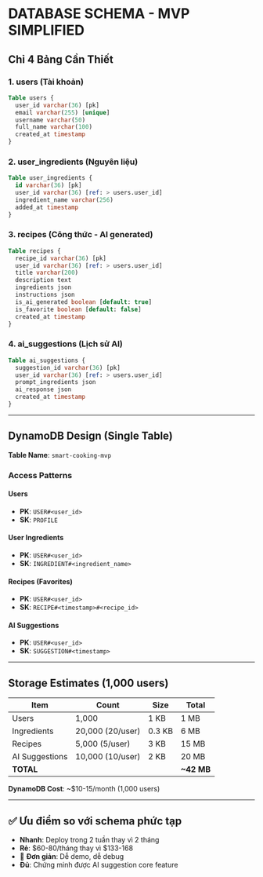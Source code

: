 # DATABASE SCHEMA - MVP SIMPLIFIED

##    Chỉ 4 Bảng Cần Thiết

### 1. users (Tài khoản)
```sql
Table users {
  user_id varchar(36) [pk]
  email varchar(255) [unique]
  username varchar(50)
  full_name varchar(100)
  created_at timestamp
}
```

### 2. user_ingredients (Nguyên liệu)
```sql
Table user_ingredients {
  id varchar(36) [pk]
  user_id varchar(36) [ref: > users.user_id]
  ingredient_name varchar(256)
  added_at timestamp
}
```

### 3. recipes (Công thức - AI generated)
```sql
Table recipes {
  recipe_id varchar(36) [pk]
  user_id varchar(36) [ref: > users.user_id]
  title varchar(200)
  description text
  ingredients json
  instructions json
  is_ai_generated boolean [default: true]
  is_favorite boolean [default: false]
  created_at timestamp
}
```

### 4. ai_suggestions (Lịch sử AI)
```sql
Table ai_suggestions {
  suggestion_id varchar(36) [pk]
  user_id varchar(36) [ref: > users.user_id]
  prompt_ingredients json
  ai_response json
  created_at timestamp
}
```

---

##    DynamoDB Design (Single Table)

**Table Name**: `smart-cooking-mvp`

### Access Patterns

#### Users
- **PK**: `USER#<user_id>`
- **SK**: `PROFILE`

#### User Ingredients
- **PK**: `USER#<user_id>`
- **SK**: `INGREDIENT#<ingredient_name>`

#### Recipes (Favorites)
- **PK**: `USER#<user_id>`
- **SK**: `RECIPE#<timestamp>#<recipe_id>`

#### AI Suggestions
- **PK**: `USER#<user_id>`
- **SK**: `SUGGESTION#<timestamp>`

---

##    Storage Estimates (1,000 users)

| Item | Count | Size | Total |
|------|-------|------|-------|
| Users | 1,000 | 1 KB | 1 MB |
| Ingredients | 20,000 (20/user) | 0.3 KB | 6 MB |
| Recipes | 5,000 (5/user) | 3 KB | 15 MB |
| AI Suggestions | 10,000 (10/user) | 2 KB | 20 MB |
| **TOTAL** | | | **~42 MB** |

**DynamoDB Cost**: ~$10-15/month (1,000 users)

---

## ✅ Ưu điểm so với schema phức tạp

-    **Nhanh**: Deploy trong 2 tuần thay vì 2 tháng
-    **Rẻ**: $60-80/tháng thay vì $133-168
- 🧪 **Đơn giản**: Dễ demo, dễ debug
-    **Đủ**: Chứng minh được AI suggestion core feature

